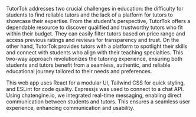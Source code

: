 TutorTok addresses two crucial challenges in education: the difficulty for students to find reliable tutors and the lack of a platform for tutors to showcase their expertise. From the student's perspective, TutorTok offers a dependable resource to discover qualified and trustworthy tutors who fit within their budget. They can easily filter tutors based on price range and access previous ratings and reviews for transparency and trust. On the other hand, TutorTok provides tutors with a platform to spotlight their skills and connect with students who align with their teaching specialties. This two-way approach revolutionizes the tutoring experience, ensuring both students and tutors benefit from a seamless, authentic, and reliable educational journey tailored to their needs and preferences.

This web app uses React for a modular UI, Tailwind CSS for quick styling, and ESLint for code quality. Expressjs was used to connect to a chat API. Using chatengine.io, we integrated real-time messaging, enabling direct communication between students and tutors. This ensures a seamless user experience, enhancing communication and usability.
